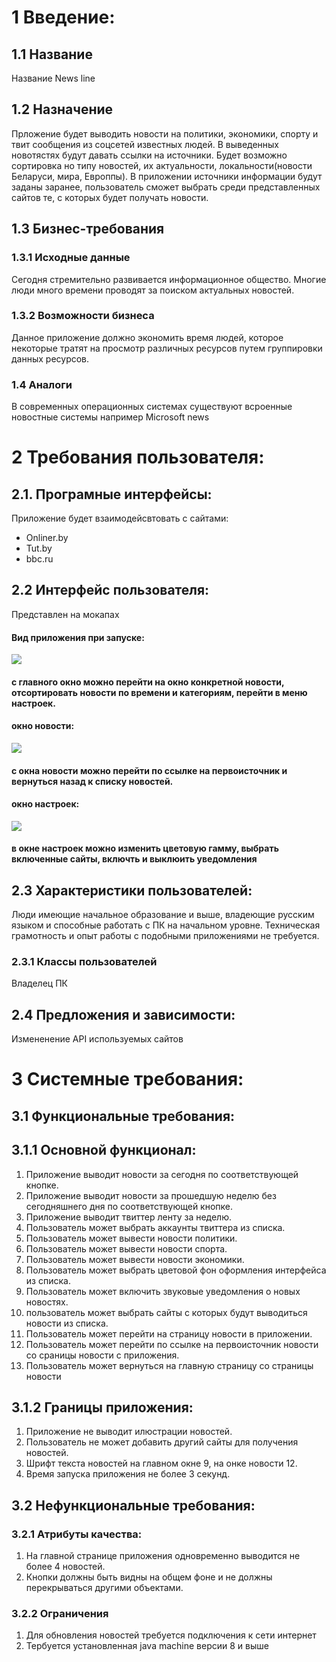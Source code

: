 
# 1 Введение:

## 1.1 Название

Название News line

## 1.2 Назначение

Прложение будет выводить новости на политики, экономики, спорту и твит сообщения из соцсетей известных людей. В выведенных новотястях 
будут давать ссылки на источники. Будет возможно сортировка но типу новостей, их актуальности, локальности(новости Беларуси, мира, Европпы).
В приложении источники информации будут заданы заранее, пользователь сможет выбрать среди представленных сайтов те, с которых будет получать новости.

## 1.3 Бизнес-требования

### 1.3.1 Исходные данные
Сегодня стремительно развивается информационное общество. Многие люди много времени проводят за поиском актуальных новостей.
### 1.3.2 Возможности бизнеса
Данное приложение должно экономить время людей, которое некоторые тратят на просмотр различных ресурсов путем группировки данных ресурсов.

### 1.4 Аналоги
В современных операционных системах существуют всроенные новостные системы например 
Microsoft news 

# 2 Требования пользователя:

## 2.1. Програмные интерфейсы:
Приложение будет взаимодейсвтовать с сайтами: 
- Onliner.by 
- Tut.by
- bbc.ru
## 2.2 Интерфейс пользователя:

Представлен на мокапах
#### **Вид приложения при запуске:**
![](https://github.com/maks-buren630501/news-line/blob/master/Mockups/main%20window%20.png)
#### с главного окно можно перейти на окно конкретной новости, отсортировать новости по времени и категориям, перейти в меню настроек.
#### **окно новости:**
![](https://github.com/maks-buren630501/news-line/blob/master/Mockups/curent%20news%20page.png)
#### с окна новости можно перейти по ссылке на первоисточник и вернуться назад к списку новостей.          
#### окно настроек:
![](https://github.com/maks-buren630501/news-line/blob/master/Mockups/setting%20page.png)
#### в окне настроек можно изменить цветовую гамму, выбрать включенные сайты, включть и выклюить уведомления

## 2.3 Характеристики пользователей:

Люди имеющие начальное образование и выше, владеющие русским языком и способные работать с ПК на начальном уровне. 
Техническая грамотность и опыт работы с подобными приложениями не требуется.

### 2.3.1 Классы пользователей

Владелец ПК

## 2.4 Предложения и зависимости:

Измененение API используемых сайтов

# 3 Системные требования:

## 3.1 Функциональные требования:

## 3.1.1 Основной функционал:
1) Приложение выводит новости за сегодня по соответствующей кнопке.
2) Приложение выводит новости за прошедшую неделю без сегодняшнего дня по соответствующей кнопке.
3) Приложение выводит твиттер ленту за неделю.
4) Пользователь может выбрать аккаунты твиттера из списка.
5) Пользователь может вывести новости политики.
6) Пользователь может вывести новости спорта.
7) Пользователь может вывести новости экономики.
8) Пользователь может выбрать цветовой фон оформления интерфейса из списка.
9) Пользователь может включить звуковые уведомления о новых новостях.
10) пользователь может выбрать сайты с которых будут выводиться новости из списка.
11) Пользователь может перейти на страницу новости в приложении.
12) Пользователь может перейти по ссылке на первоисточник новости со сраницы новости с приложения.
13) Пользователь может вернуться на главную страницу со страницы новости

## 3.1.2 Границы приложения:

1) Приложение не выводит илюстрации новостей.
2) Пользователь не может добавить другий сайты для получения новостей.
3) Шрифт текста новостей на главном окне 9, на онке новости 12.
4) Время запуска приложения не более 3 секунд.

## 3.2 Нефункциональные требования:

### 3.2.1 Атрибуты качества:
1) На главной странице приложения одновременно выводится не более 4 новостей.
2) Кнопки должны быть видны на общем фоне и не должны перекрываться другими объектами.

### 3.2.2 Ограничения
1) Для обновления новостей требуется подключения к сети интернет
2) Тербуется установленная  java machine версии 8 и выше





